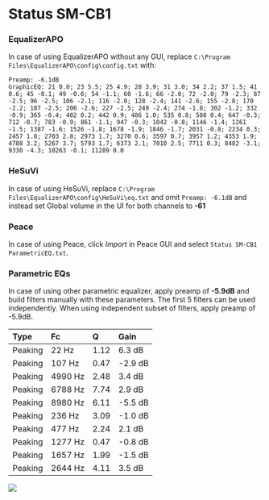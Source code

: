 # Status SM-CB1

### EqualizerAPO
In case of using EqualizerAPO without any GUI, replace `C:\Program Files\EqualizerAPO\config\config.txt`
with:
```
Preamp: -6.1dB
GraphicEQ: 21 0.0; 23 5.5; 25 4.9; 28 3.9; 31 3.0; 34 2.2; 37 1.5; 41 0.6; 45 -0.1; 49 -0.6; 54 -1.1; 60 -1.6; 66 -2.0; 72 -2.0; 79 -2.3; 87 -2.5; 96 -2.5; 106 -2.1; 116 -2.0; 128 -2.4; 141 -2.6; 155 -2.8; 170 -2.2; 187 -2.5; 206 -2.6; 227 -2.5; 249 -2.4; 274 -1.8; 302 -1.2; 332 -0.9; 365 -0.4; 402 0.2; 442 0.9; 486 1.0; 535 0.8; 588 0.4; 647 -0.3; 712 -0.7; 783 -0.9; 861 -1.1; 947 -0.3; 1042 -0.8; 1146 -1.4; 1261 -1.5; 1387 -1.6; 1526 -1.8; 1678 -1.9; 1846 -1.7; 2031 -0.8; 2234 0.3; 2457 1.8; 2703 2.8; 2973 1.7; 3270 0.6; 3597 0.7; 3957 1.2; 4353 1.9; 4788 3.2; 5267 3.7; 5793 1.7; 6373 2.1; 7010 2.5; 7711 0.3; 8482 -3.1; 9330 -4.3; 10263 -0.1; 11289 0.0
```

### HeSuVi
In case of using HeSuVi, replace `C:\Program Files\EqualizerAPO\config\HeSuVi\eq.txt` and omit `Preamp:
-6.1dB` and instead set Global volume in the UI for both channels to **-61**

### Peace
In case of using Peace, click *Import* in Peace GUI and select `Status SM-CB1 ParametricEQ.txt`.

### Parametric EQs
In case of using other parametric equalizer, apply preamp of **-5.9dB** and build filters manually
with these parameters. The first 5 filters can be used independently.
When using independent subset of filters, apply preamp of -5.9dB.

| Type    | Fc      |    Q | Gain    |
|:--------|:--------|:-----|:--------|
| Peaking | 22 Hz   | 1.12 | 6.3 dB  |
| Peaking | 107 Hz  | 0.47 | -2.9 dB |
| Peaking | 4990 Hz | 2.48 | 3.4 dB  |
| Peaking | 6788 Hz | 7.74 | 2.9 dB  |
| Peaking | 8980 Hz | 6.11 | -5.5 dB |
| Peaking | 236 Hz  | 3.09 | -1.0 dB |
| Peaking | 477 Hz  | 2.24 | 2.1 dB  |
| Peaking | 1277 Hz | 0.47 | -0.8 dB |
| Peaking | 1657 Hz | 1.99 | -1.5 dB |
| Peaking | 2644 Hz | 4.11 | 3.5 dB  |

![](https://raw.githubusercontent.com/jaakkopasanen/AutoEq/master/results/innerfidelity/sbaf-serious/Status%20SM-CB1/Status%20SM-CB1.png)